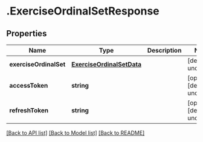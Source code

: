 # .ExerciseOrdinalSetResponse

## Properties

Name | Type | Description | Notes
------------ | ------------- | ------------- | -------------
**exerciseOrdinalSet** | [**ExerciseOrdinalSetData**](ExerciseOrdinalSetData.md) |  | [default to undefined]
**accessToken** | **string** |  | [optional] [default to undefined]
**refreshToken** | **string** |  | [optional] [default to undefined]


[[Back to API list]](../README.md#documentation-for-api-endpoints) [[Back to Model list]](../README.md#documentation-for-models) [[Back to README]](../README.md)
